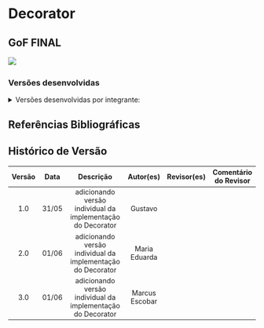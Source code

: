 # Decorator

## GoF FINAL

<img src="(COLOCAR IMAGEM AQUI)"/>

### Versões desenvolvidas

<details>
<summary>Versões desenvolvidas por integrante:</summary>

<details>
<summary>Versão do Gustavo:</summary>

### Gustavo

A implementação foi desenvolvida com base no exemplo disponibilizado pela professora no Aprender3 e, também baseado no site refactoring guru, adaptando-o para os nossos componentes.  

### Modelagem

![Modelagem do Decorator - Acessibilidade](../../assets/GOFsEstruturais/Decorator/DecoratorGustavo.png)

<center>

Autor: [Gustavo Feitosa Haubert](https://github.com/GustavoHaubert)

</center>

### Código

```python

from abc import ABC, abstractmethod

class Pagina(ABC):
    @abstractmethod
    def exibir_pagina(self):
        pass

class PaginaConcreta(Pagina):
    def exibir_pagina(self):
        return "Exibindo página padrão."

    def mudar_tema(self):
        return "Tema padrão aplicado."

class PaginaDecorator(Pagina):
    def __init__(self, c: Pagina):
        self.wrapper = c

    def exibir_pagina(self):
        return self.wrapper.exibir_pagina()

class Contraste(PaginaDecorator):
    def alterar_contraste(self):
        return "Contraste aumentado."

    def alterar_cor(self):
        return "Cor ajustada para acessibilidade."

    def exibir_pagina(self):
        return f"{self.wrapper.exibir_pagina()} + {self.alterar_contraste()} + {self.alterar_cor()}"

class TamanhoFonte(PaginaDecorator):
    def aumentar_fonte(self):
        return "Fonte aumentada."

    def diminuir_fonte(self):
        return "Fonte diminuída."

    def mudar_cor(self):
        return "Cor da fonte alterada."

    def exibir_pagina(self):
        return f"{self.wrapper.exibir_pagina()} + {self.aumentar_fonte()} + {self.mudar_cor()}"

class TamanhoBotao(PaginaDecorator):
    def aumentar_botao(self):
        return "Botões aumentados."

    def diminuir_botao(self):
        return "Botões diminuídos."

    def alterar_cor_botao(self):
        return "Cor dos botões alterada."

    def exibir_pagina(self):
        return f"{self.wrapper.exibir_pagina()} + {self.aumentar_botao()} + {self.alterar_cor_botao()}"


```

<center>

Autor: [Gustavo Feitosa Haubert](https://github.com/GustavoHaubert)

</center>

</details>

<details>
<summary>Versão do Marcus:</summary>

### Marcus Escobar 

### Modelagem

![Modelagem do Decorator - Acessibilidade](../../assets/GOFsEstruturais/Decorator/DecoratorMarcusEscobar.png)

<center>

Autor: [Marcus Escobar](https://github.com/MarcusEscobar)
</center>

### Código

```python

from abc import ABC, abstractmethod

class Acessibilidade(ABC): #interface Acessibilidade
    @abstractmethod
    def ajustar_contraste(self) -> bool:
        pass

    @abstractmethod
    def alterar_cor(self) -> bool:
        pass

    @abstractmethod
    def v_libras(self) -> bool:
        pass

    @abstractmethod
    def ajustar_fonte(self) -> bool:
        pass

#Comportamento Base
class Sistema(Acessibilidade):
    def __init__(self):
        self.vibras_habilitado = False
        self.contraste = "baixo"
        self.tamanho_fonte = 12

    def ajustar_contraste(self) -> bool:
        self.contraste = "alto"
        print("Contraste ajustado para alto")
        return True

    def alterar_cor(self) -> bool:
        print("Cores alteradas para modo acessível")
        return True

    def v_libras(self) -> bool:
        self.vibras_habilitado = True
        print("Libras habilitado")
        return True

    def ajustar_fonte(self) -> bool:
        self.tamanho_fonte += 2
        print(f"Tamanho da fonte ajustado para {self.tamanho_fonte}")
        return True

#Decorator
class Decorator(Acessibilidade):
    def __init__(self, component: Acessibilidade):
        self.component = component

    def ajustar_contraste(self) -> bool:
        return self.component.ajustar_contraste()

    def alterar_cor(self) -> bool:
        return self.component.alterar_cor()

    def v_libras(self) -> bool:
        return self.component.v_libras()

    def ajustar_fonte(self) -> bool:
        return self.component.ajustar_fonte()

```
<center>

Autor: [Marcus Escobar](https://github.com/MarcusEscobar)

</center>

</details>




<details>
<summary>Versão da Maria Eduarda:</summary>

## Introdução
Este exemplo é só um modelo de como poderia ser feito!

O padrão **Decorator** (ou Decorador) é um padrão **estrutural** que permite **adicionar funcionalidades a objetos de forma flexível**, sem alterar a estrutura das classes originais. Ele segue o princípio de **abertura/fechamento** do SOLID: aberto para extensão, fechado para modificação.

No contexto de interfaces gráficas e acessibilidade, esse padrão é extremamente útil para permitir que usuários apliquem diferentes **níveis de personalização**, como:

- Alterar tamanho da fonte
- Modificar tamanho dos botões
- Mudar contraste ou cores da interface

## Contexto

Imagine que temos um componente base chamado `Visual`, que representa a aparência padrão do site. Podemos "decorar" esse visual com camadas de customização que o usuário escolhe.

Cada decorador adiciona uma **nova funcionalidade visual**, como aumentar a fonte, trocar cores, ou redimensionar botões, sem precisar reescrever ou estender diretamente o visual original.

## Estrutura de Classes

- `Visual`: classe base (interface ou componente simples).
- `VisualDecorator`: classe abstrata que estende `Visual` e serve de base para os decoradores concretos.
- `FonteGrande`, `BotoesGrandes`, `ContrasteAlto`: decoradores que adicionam customizações específicas.

![Modelagem do Decorator - Acessibilidade](../../assets/GOFsEstruturais/Decorator/DecoratorDuda.png)

<center>

Autor: [Maria Eduarda Vieira ](https://github.com/DudaV228)

</center>

### Código

```python

# Classe base
class Visual:
    def renderizar(self):
        return "Site padrão"

# Decorador base
class VisualDecorator(Visual):
    def __init__(self, visual):
        self._visual = visual

    def renderizar(self):
        return self._visual.renderizar()

# Aumentar fonte
class FonteGrande(VisualDecorator):
    def renderizar(self):
        return f"{super().renderizar()} + Fonte Grande"

# Botões maiores
class BotoesGrandes(VisualDecorator):
    def renderizar(self):
        return f"{super().renderizar()} + Botões Grandes"

# Contraste Alto
class ContrasteAlto(VisualDecorator):
    def renderizar(self):
        return f"{super().renderizar()} + Contraste Alto"

#Exemplo de uso
visual_padrao = Visual()
print(visual_padrao.renderizar())  

visual_customizado = ContrasteAlto(FonteGrande(BotoesGrandes(visual_padrao)))
print(visual_customizado.renderizar())

```
<center>

Autor: [Maria Eduarda Vieira ](https://github.com/DudaV228)

</center>
</details>


</details>



## Referências Bibliográficas



## Histórico de Versão

| Versão |  Data  | Descrição | Autor(es) | Revisor(es) | Comentário do Revisor |
| :-: | :-: | :-: | :-: | :-: | :-: |
|   1.0  |  31/05 | adicionando versão individual da implementação do Decorator     | Gustavo |  |  |
|   2.0  |  01/06 | adicionando versão individual da implementação do Decorator     | Maria Eduarda |  |  |
|   3.0  |  01/06 | adicionando versão individual da implementação do Decorator     | Marcus Escobar |  |  |
